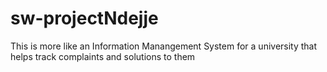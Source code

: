 # sw-projectNdejje
This is more like an Information Manangement System for a university that helps track complaints and solutions to them

